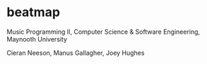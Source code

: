 # beatmap
Music Programming II, Computer Science &amp; Software Engineering, Maynooth University

Cieran Neeson, Manus Gallagher, Joey Hughes
